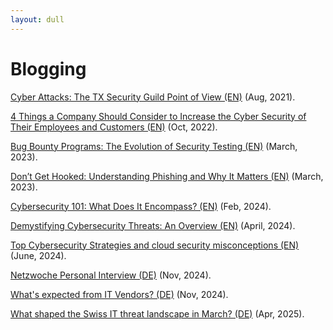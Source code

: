 ```yaml
---
layout: dull
---
```

# Blogging

[Cyber Attacks: The TX Security Guild Point of View (EN)]() (Aug, 2021).

[4 Things a Company Should Consider to Increase the Cyber Security of Their Employees and Customers (EN)](https://swissmarketplace.group/blog/4-things-a-company-should-consider-to-increase-the-cyber-security-of-their-employees-and-customers/) (Oct, 2022).

[Bug Bounty Programs: The Evolution of Security Testing (EN)](https://swissmarketplace.group/blog/expert-knowledge/bug-bounty-programs-the-evolution-of-cybersecurity-maturity/) (March, 2023).

[Don’t Get Hooked: Understanding Phishing and Why It Matters (EN)](https://swissmarketplace.group/blog/understanding-phishing/) (March, 2023).

[Cybersecurity 101: What Does It Encompass? (EN)](https://swissmarketplace.group/blog/cybersecurity-101/) (Feb, 2024).

[Demystifying Cybersecurity Threats: An Overview (EN)](https://swissmarketplace.group/blog/cybersecurity-threats/) (April, 2024).

[Top Cybersecurity Strategies and cloud security misconceptions (EN)](https://globalcyberconference.com/top-cybersecurity-strategies-cloud-security-misconceptions/) (June, 2024).

[Netzwoche Personal Interview (DE)](https://www.netzwoche.ch/interviews/2024-11-06/mostafa-hassanin-group-cisocso-swiss-marketplace-group/) (Nov, 2024).

[What's expected from IT Vendors? (DE)](https://www.it-markt.ch/interviews/2024-11-13/was-die-swiss-marketplace-group-von-ihren-it-partnern-erwartet) (Nov, 2024).

[What shaped the Swiss IT threat landscape in March? (DE)](]https://www.swisscybersecurity.net/news/2025-04-02/was-die-schweizer-it-bedrohungslandschaft-im-maerz-gepraegt-hat) (Apr, 2025).
